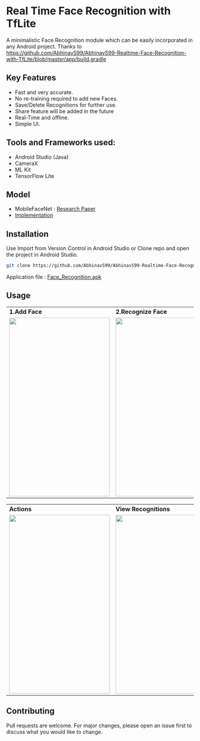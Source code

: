# Real Time Face Recognition with TfLite

A minimalistic Face Recognition module which can be easily incorporated in any Android project.
Thanks to
https://github.com/AbhinavS99/AbhinavS99-Realtime-Face-Recognition-with-TfLite/blob/master/app/build.gradle

## Key Features 
- Fast and very accurate.
- No re-training required to add new Faces.
- Save/Delete Recognitions for further use. 
- Share feature will be added in the future
- Real-Time and offline.
- Simple UI.

## Tools and Frameworks used:
- Android Studio (Java)
- CameraX
- ML Kit
- TensorFlow Lite

## Model 
- MobileFaceNet : [Research Paper](https://arxiv.org/ftp/arxiv/papers/1804/1804.07573.pdf)
- [Implementation](https://github.com/sirius-ai/MobileFaceNet_TF)

## Installation

Use Import from Version Control in Android Studio or Clone repo and open the project in Android Studio.

```bash
git clone https://github.com/AbhinavS99/AbhinavS99-Realtime-Face-Recognition-with-TfLite.git
```
Application file : [Face_Recognition.apk](https://drive.google.com/file/d/1JTSS6dog-eTv9zfMa9ixRaRguTW3gQtw/view?usp=sharing)

## Usage
<table>
  <tr>
    <td><b>1.Add Face</b></td>
     <td><b>2.Recognize Face</b></td>
     
  </tr>
  <tr>
    <td><img src="images/add_face.jpeg" width=270 height=480></td>
    <td><img src="images/recognize_face.jpeg" width=270 height=480></td>
  
  </tr>
 </table>
 

 
 <table>
  <tr>
    <td><b>Actions</b></td>
     <td><b>View Recognitions</b></td>
  </tr>
  <tr>
    <td><img src="images/actions.jpeg" width=270 height=480></td>
    <td><img src="images/view_reco.jpeg" width=270 height=480></td>
  </tr>
 </table>
 
## Contributing
Pull requests are welcome. For major changes, please open an issue first to discuss what you would like to change.

